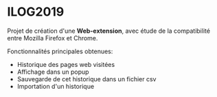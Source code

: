 # ILOG2019

Projet de création d'une **Web-extension**, avec étude de la compatibilité entre Mozilla Firefox et Chrome.

Fonctionnalités principales obtenues:

- Historique des pages web visitées
- Affichage dans un popup
- Sauvegarde de cet historique dans un fichier csv
- Importation d'un historique
 
